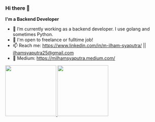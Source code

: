 ### Hi there 👋


**I'm a Backend Developer**

- 🏫 I’m currently working as a backend developer. I use golang and sometimes Python.
- 🔎 I'm open to freelance or fulltime job!
- 📫 Reach me: https://www.linkedin.com/in/m-ilham-syaputra/ || ilhamsyaputra25@gmail.com  
- 📰 Medium: https://milhamsyaputra.medium.com/  

<p align="left">
<a href="https://github.com/ilhamsyaputra">
  <img height="160em" src="https://github-readme-stats-eight-theta.vercel.app/api?username=ilhamsyaputra&show_icons=true&theme=algolia&include_all_commits=true&count_private=true"/>
  <img height="160em" src="https://github-readme-stats-eight-theta.vercel.app/api/top-langs/?username=ilhamsyaputra&layout=compact&langs_count=8&theme=algolia"/>
</a>
</p>
